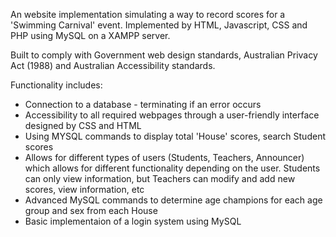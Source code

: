 An website implementation simulating a way to record scores for a 'Swimming Carnival' event. Implemented by HTML, Javascript, CSS and PHP using MySQL on a XAMPP server.

Built to comply with Government web design standards, Australian Privacy Act (1988) and Australian Accessibility standards.

Functionality includes:
  * Connection to a database - terminating if an error occurs
  * Accessibility to all required webpages through a user-friendly interface designed by CSS and HTML
  * Using MYSQL commands to display total 'House' scores, search Student scores
  * Allows for different types of users (Students, Teachers, Announcer) which allows for different functionality depending on the user. Students can only view information, but Teachers can modify and add new scores, view information, etc
  * Advanced MySQL commands to determine age champions for each age group and sex from each House
  * Basic implementaion of a login system using MySQL
